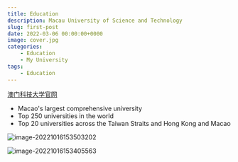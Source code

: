 ```yaml
---
title: Education
description: Macau University of Science and Technology
slug: first-post
date: 2022-03-06 00:00:00+0000
image: cover.jpg
categories:
    - Education
    - My University
tags:
    - Education
---
```


[澳门科技大学官网](https://www.must.edu.mo/)

- Macao's largest comprehensive university
- Top 250 universities in the world
- Top 20 universities across the Taiwan Straits and Hong Kong and Macao



![image-20221016153503202](C:\Users\Hydra\AppData\Roaming\Typora\typora-user-images\image-20221016153503202.png)



![image-20221016153405563](C:\Users\Hydra\AppData\Roaming\Typora\typora-user-images\image-20221016153405563.png)